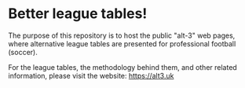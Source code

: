 # Better league tables!

The purpose of this repository is to host the public "alt-3" web pages, where alternative league tables are presented for professional football (soccer).

For the league tables, the methodology behind them, and other related information, please visit the website:  <https://alt3.uk> 
